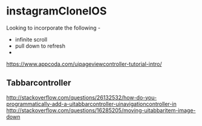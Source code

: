# instagramCloneIOS

Looking to incorporate the following - 
 - infinite scroll
 - pull down to refresh
 - 
 
    
https://www.appcoda.com/uipageviewcontroller-tutorial-intro/  
## Tabbarcontroller
http://stackoverflow.com/questions/26132532/how-do-you-programmatically-add-a-uitabbarcontroller-uinavigationcontroller-in
http://stackoverflow.com/questions/16285205/moving-uitabbaritem-image-down

